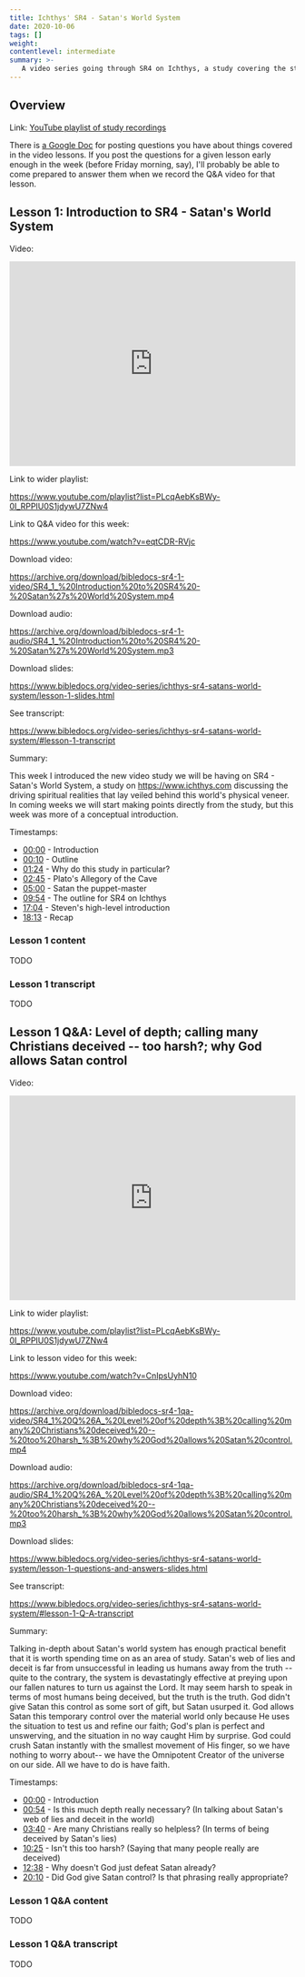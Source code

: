 ```yaml
---
title: Ichthys' SR4 - Satan's World System
date: 2020-10-06
tags: []
weight: 
contentlevel: intermediate
summary: >-
   A video series going through SR4 on Ichthys, a study covering the structure and organization of Satan's world system. Satan is the present ruler of this world (only because God lets him, for this short time), and tries by all means to deceive us and distract us from the truth. By formally studying his strategies and tactics, we can learn to see through his illusions, and come to appreciate the spiritual realities that are actually at work in the world.
---
```


## Overview

Link: [YouTube playlist of study recordings](https://www.youtube.com/playlist?list=PLcqAebKsBWy-0I_RPPIU0S1jdywU7ZNw4)

There is [a Google Doc](https://docs.google.com/document/d/1vKx7rnNMglihjHCiAniayAuvZ5ScZ3zLJ4p3HM_dTNE/edit?usp=sharing) for posting questions you have about things covered in the video lessons. If you post the questions for a given lesson early enough in the week (before Friday morning, say), I'll probably be able to come prepared to answer them when we record the Q&A video for that lesson.

## Lesson 1: Introduction to SR4 - Satan's World System

Video:

<iframe width="100%" height="360" src="https://www.youtube.com/embed/CnIpsUyhN10" title="YouTube video player" frameborder="0" allow="accelerometer; autoplay; clipboard-write; encrypted-media; gyroscope; picture-in-picture" allowfullscreen></iframe>

Link to wider playlist:

https://www.youtube.com/playlist?list=PLcqAebKsBWy-0I_RPPIU0S1jdywU7ZNw4

Link to Q&A video for this week:

https://www.youtube.com/watch?v=eqtCDR-RVjc

Download video:

https://archive.org/download/bibledocs-sr4-1-video/SR4_1_%20Introduction%20to%20SR4%20-%20Satan%27s%20World%20System.mp4

Download audio:

https://archive.org/download/bibledocs-sr4-1-audio/SR4_1_%20Introduction%20to%20SR4%20-%20Satan%27s%20World%20System.mp3

Download slides:

https://www.bibledocs.org/video-series/ichthys-sr4-satans-world-system/lesson-1-slides.html

See transcript:

https://www.bibledocs.org/video-series/ichthys-sr4-satans-world-system/#lesson-1-transcript

Summary:

This week I introduced the new video study we will be having on SR4 - Satan's World System, a study on https://www.ichthys.com discussing the driving spiritual realities that lay veiled behind this world's physical veneer. In coming weeks we will start making points directly from the study, but this week was more of a conceptual introduction.

Timestamps:

- [00:00](https://www.youtube.com/watch?v=CnIpsUyhN10&t=0s) - Introduction
- [00:10](https://www.youtube.com/watch?v=CnIpsUyhN10&t=10s) - Outline
- [01:24](https://www.youtube.com/watch?v=CnIpsUyhN10&t=84s) - Why do this study in particular?
- [02:45](https://www.youtube.com/watch?v=CnIpsUyhN10&t=165s) - Plato's Allegory of the Cave
- [05:00](https://www.youtube.com/watch?v=CnIpsUyhN10&t=300s) - Satan the puppet-master
- [09:54](https://www.youtube.com/watch?v=CnIpsUyhN10&t=594s) - The outline for SR4 on Ichthys
- [17:04](https://www.youtube.com/watch?v=CnIpsUyhN10&t=1024s) - Steven's high-level introduction
- [18:13](https://www.youtube.com/watch?v=CnIpsUyhN10&t=1093s) - Recap

### Lesson 1 content

TODO

### Lesson 1 transcript

TODO

## Lesson 1 Q&A: Level of depth; calling many Christians deceived -- too harsh?; why God allows Satan control

Video:

<iframe width="100%" height="360" src="https://www.youtube.com/embed/eqtCDR-RVjc" title="YouTube video player" frameborder="0" allow="accelerometer; autoplay; clipboard-write; encrypted-media; gyroscope; picture-in-picture" allowfullscreen></iframe>

Link to wider playlist:

https://www.youtube.com/playlist?list=PLcqAebKsBWy-0I_RPPIU0S1jdywU7ZNw4

Link to lesson video for this week:

https://www.youtube.com/watch?v=CnIpsUyhN10

Download video:

https://archive.org/download/bibledocs-sr4-1qa-video/SR4_1%20Q%26A_%20Level%20of%20depth%3B%20calling%20many%20Christians%20deceived%20--%20too%20harsh_%3B%20why%20God%20allows%20Satan%20control.mp4

Download audio:

https://archive.org/download/bibledocs-sr4-1qa-audio/SR4_1%20Q%26A_%20Level%20of%20depth%3B%20calling%20many%20Christians%20deceived%20--%20too%20harsh_%3B%20why%20God%20allows%20Satan%20control.mp3

Download slides:

https://www.bibledocs.org/video-series/ichthys-sr4-satans-world-system/lesson-1-questions-and-answers-slides.html

See transcript:

https://www.bibledocs.org/video-series/ichthys-sr4-satans-world-system/#lesson-1-Q-A-transcript

Summary:

Talking in-depth about Satan's world system has enough practical benefit that it is worth spending time on as an area of study. Satan's web of lies and deceit is far from unsuccessful in leading us humans away from the truth -- quite to the contrary, the system is devastatingly effective at preying upon our fallen natures to turn us against the Lord. It may seem harsh to speak in terms of most humans being deceived, but the truth is the truth. God didn't give Satan this control as some sort of gift, but Satan usurped it. God allows Satan this temporary control over the material world only because He uses the situation to test us and refine our faith; God's plan is perfect and unswerving, and the situation in no way caught Him by surprise. God could crush Satan instantly with the smallest movement of His finger, so we have nothing to worry about-- we have the Omnipotent Creator of the universe on our side. All we have to do is have faith.

Timestamps: 

- [00:00](https://www.youtube.com/watch?v=eqtCDR-RVjc&t=0s) - Introduction
- [00:54](https://www.youtube.com/watch?v=eqtCDR-RVjc&t=54s) - Is this much depth really necessary? (In talking about Satan's web of lies and deceit in the world)
- [03:40](https://www.youtube.com/watch?v=eqtCDR-RVjc&t=220s) - Are many Christians really so helpless? (In terms of being deceived by Satan's lies)
- [10:25](https://www.youtube.com/watch?v=eqtCDR-RVjc&t=625s) - Isn't this too harsh? (Saying that many people really are deceived)
- [12:38](https://www.youtube.com/watch?v=eqtCDR-RVjc&t=758s) - Why doesn't God just defeat Satan already?
- [20:10](https://www.youtube.com/watch?v=eqtCDR-RVjc&t=1210s) - Did God give Satan control? Is that phrasing really appropriate?

### Lesson 1 Q&A content

TODO

### Lesson 1 Q&A transcript

TODO

